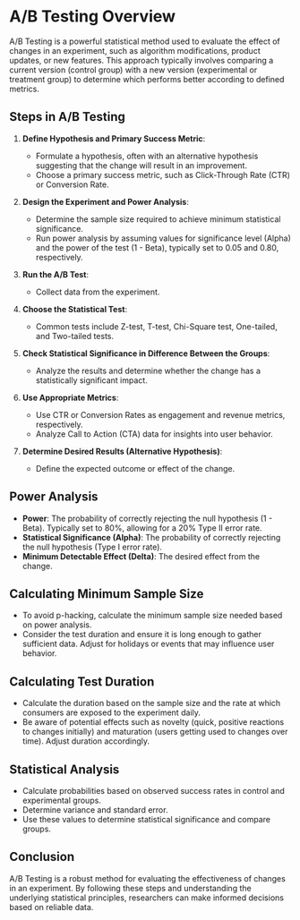 # A/B Testing Overview

A/B Testing is a powerful statistical method used to evaluate the effect of changes in an experiment, such as algorithm modifications, product updates, or new features. This approach typically involves comparing a current version (control group) with a new version (experimental or treatment group) to determine which performs better according to defined metrics.

## Steps in A/B Testing

1. **Define Hypothesis and Primary Success Metric**:
   - Formulate a hypothesis, often with an alternative hypothesis suggesting that the change will result in an improvement.
   - Choose a primary success metric, such as Click-Through Rate (CTR) or Conversion Rate.

2. **Design the Experiment and Power Analysis**:
   - Determine the sample size required to achieve minimum statistical significance.
   - Run power analysis by assuming values for significance level (Alpha) and the power of the test (1 - Beta), typically set to 0.05 and 0.80, respectively.

3. **Run the A/B Test**:
   - Collect data from the experiment.

4. **Choose the Statistical Test**:
   - Common tests include Z-test, T-test, Chi-Square test, One-tailed, and Two-tailed tests.

5. **Check Statistical Significance in Difference Between the Groups**:
   - Analyze the results and determine whether the change has a statistically significant impact.

6. **Use Appropriate Metrics**:
   - Use CTR or Conversion Rates as engagement and revenue metrics, respectively.
   - Analyze Call to Action (CTA) data for insights into user behavior.

7. **Determine Desired Results (Alternative Hypothesis)**:
   - Define the expected outcome or effect of the change.

## Power Analysis

- **Power**: The probability of correctly rejecting the null hypothesis (1 - Beta). Typically set to 80%, allowing for a 20% Type II error rate.
- **Statistical Significance (Alpha)**: The probability of correctly rejecting the null hypothesis (Type I error rate).
- **Minimum Detectable Effect (Delta)**: The desired effect from the change.

## Calculating Minimum Sample Size

- To avoid p-hacking, calculate the minimum sample size needed based on power analysis.
- Consider the test duration and ensure it is long enough to gather sufficient data. Adjust for holidays or events that may influence user behavior.

## Calculating Test Duration

- Calculate the duration based on the sample size and the rate at which consumers are exposed to the experiment daily.
- Be aware of potential effects such as novelty (quick, positive reactions to changes initially) and maturation (users getting used to changes over time). Adjust duration accordingly.

## Statistical Analysis

- Calculate probabilities based on observed success rates in control and experimental groups.
- Determine variance and standard error.
- Use these values to determine statistical significance and compare groups.

## Conclusion

A/B Testing is a robust method for evaluating the effectiveness of changes in an experiment. By following these steps and understanding the underlying statistical principles, researchers can make informed decisions based on reliable data.
